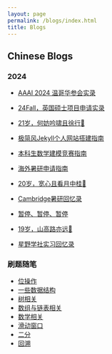 ```yaml
---
layout: page
permalink: /blogs/index.html
title: Blogs
---
```


## Chinese Blogs

### 2024

- [AAAI 2024 温哥华参会实录](https://caihanlin.com/blogs/aaai-24/)
- [24Fall，英国硕士项目申请实录](https://caihanlin.com/blogs/24fall/)<br>

- [21岁，何妨吟啸且徐行🎂](https://caihanlin.com/blogs/21yrs)<br>
- [极简风Jekyll个人网站搭建指南](https://caihanlin.com/blogs/web)<br>
- [本科生数学建模竞赛指南](https://caihanlin.com/blogs/team2023)<br>
- [海外暑研申请指南](https://caihanlin.com/blogs/summer-res)<br>

- [20岁，宽心且看月中桂🎂](https://caihanlin.com/blogs/20yrs)<br>
- [Cambridge暑研回忆录](https://caihanlin.com/blogs/cambridge/)<br>
- [暂停、暂停、暂停](https://caihanlin.com/blogs/stop/)

- [19岁，山高路亦远🎂](https://caihanlin.com/blogs/19yrs)<br>
- [星野学社实习回忆录](https://caihanlin.com/blogs/star)

### 刷题随笔

- [位操作](https://amao996.github.io/blogs/algorithm/byte-operation)<br>
- [一些数据结构](https://amao996.github.io/blogs/algorithm/map)<br>
- [树相关](https://amao996.github.io/blogs/algorithm/tree)<br>
- [数组与链表相关](https://amao996.github.io/blogs/algorithm/array)<br>
- [数学相关](https://amao996.github.io/blogs/algorithm/math)<br>
- [滑动窗口](https://amao996.github.io/blogs/algorithm/sliding-window)<br>
- [二分](https://amao996.github.io/blogs/algorithm/divide)<br>
- [回溯](https://amao996.github.io/blogs/algorithm/backtrack)

